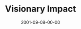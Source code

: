 ---
layout: message
category: message
series: "Maximum Impact"
title: "Visionary Impact"
date: 2001-09-08-00-00
message_id: 316
audio: "http://s3.amazonaws.com/crossroads-media/messages/audio/MI_01_09-09-01_Visionary_Impact.mp3"
audio-duration: "34:55"
explicit: false
---